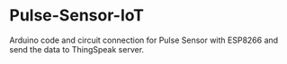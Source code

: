 # Pulse-Sensor-IoT
Arduino code and circuit connection for Pulse Sensor with ESP8266 and send the data to ThingSpeak server.

